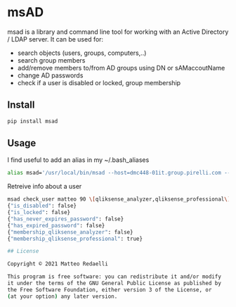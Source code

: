 # msAD


msad is a library and command line tool for working with an Active Directory / LDAP server. It can be used for:
- search objects (users, groups, computers,..)
- search group members
- add/remove members to/from AD groups using DN or sAMaccoutName
- change AD passwords
- check if a user is disabled or locked, group membership

## Install

```bash
pip install msad
```

## Usage

I find useful to add an alias in my ~/.bash_aliases

```bash
alias msad='/usr/local/bin/msad --host=dmc448-01it.group.pirelli.com --port=636 --search_base dc=group,dc=pirelli,dc=com'
```

Retreive info about a user

```bash
msad check_user matteo 90 \[qliksense_analyzer,qliksense_professional\] 2>/dev/null
{"is_disabled": false}
{"is_locked": false}
{"has_never_expires_password": false}
{"has_expired_password": false}
{"membership_qliksense_analyzer": false}
{"membership_qliksense_professional": true}

## License

Copyright © 2021 Matteo Redaelli

This program is free software: you can redistribute it and/or modify
it under the terms of the GNU General Public License as published by
the Free Software Foundation, either version 3 of the License, or
(at your option) any later version.
